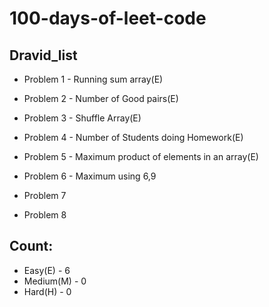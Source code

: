 # 100-days-of-leet-code
## Dravid_list
- Problem 1 - Running sum array(E)
- Problem 2 - Number of Good pairs(E)
- Problem 3 - Shuffle Array(E)
- Problem 4 - Number of Students doing Homework(E)                                                                                      
- Problem 5 - Maximum product of elements in an array(E)

- Problem 6 - Maximum using 6,9

- Problem 7                                                            
- Problem 8                                                        
## Count:
- Easy(E) - 6
- Medium(M) - 0
- Hard(H) - 0